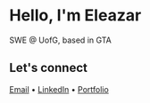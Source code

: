 # Hello, I'm Eleazar

SWE @ UofG, based in GTA

## Let's connect

[Email](mailto:videna.psalmeleazar@gmail.com) • [LinkedIn](https://www.linkedin.com/in/pevidena/) • [Portfolio](https://p541m.github.io/portfolio-old/)
